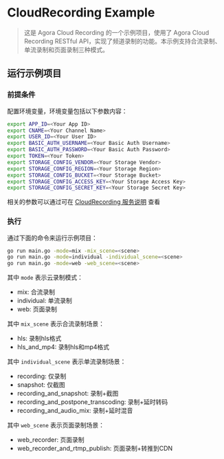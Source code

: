 # CloudRecording Example

> 这是 Agora Cloud Recording 的一个示例项目，使用了 Agora Cloud Recording RESTful API，实现了频道录制的功能。本示例支持合流录制、单流录制和页面录制三种模式。

## 运行示例项目

### 前提条件

配置环境变量，环境变量包括以下参数内容：

```bash
export APP_ID=<Your App ID>
export CNAME=<Your Channel Name>
export USER_ID=<Your User ID>
export BASIC_AUTH_USERNAME=<Your Basic Auth Username>
export BASIC_AUTH_PASSWORD=<Your Basic Auth Password>
export TOKEN=<Your Token>
export STORAGE_CONFIG_VENDOR=<Your Storage Vendor>
export STORAGE_CONFIG_REGION=<Your Storage Region>
export STORAGE_CONFIG_BUCKET=<Your Storage Bucket>
export STORAGE_CONFIG_ACCESS_KEY=<Your Storage Access Key>
export STORAGE_CONFIG_SECRET_KEY=<Your Storage Secret Key>
```

相关的参数可以通过可在 [CloudRecording 服务说明](../../services/cloudrecording/README.md) 查看

### 执行

通过下面的命令来运行示例项目：

```bash
go run main.go -mode=mix -mix_scene=<scene>
go run main.go -mode=individual -individual_scene=<scene>
go run main.go -mode=web -web_scene=<scene>
```

其中 `mode` 表示云录制模式：

* mix: 合流录制
* individual: 单流录制
* web: 页面录制

其中 `mix_scene` 表示合流录制场景：

* hls: 录制hls格式
* hls_and_mp4: 录制hls和mp4格式

其中 `individual_scene` 表示单流录制场景：

* recording: 仅录制
* snapshot: 仅截图
* recording_and_snapshot: 录制+截图
* recording_and_postpone_transcoding: 录制+延时转码
* recording_and_audio_mix: 录制+延时混音

其中 `web_scene` 表示页面录制场景：

* web_recorder: 页面录制
* web_recorder_and_rtmp_publish: 页面录制+转推到CDN
